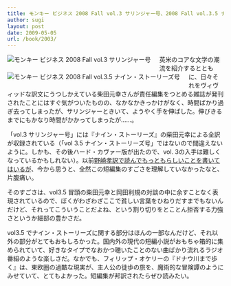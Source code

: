 ```yaml
---
title: モンキー ビジネス 2008 Fall vol.3 サリンジャー号、2008 Fall vol.3.5 ナイン・ストーリーズ号
author: sugi
layout: post
date: 2009-05-05
url: /book/2003/
---
```

<a href="http://www.amazon.co.jp/exec/obidos/ASIN/4863320906/chezsugi-22/ref=nosim/" name="amazletlink" target="_blank"><img src="http://i0.wp.com/ecx.images-amazon.com/images/I/5136fduvU%2BL._SL160_.jpg?w=660" alt="モンキー ビジネス 2008 Fall vol.3 サリンジャー号" class="alignleft" style="float: left; margin: 0 20px 20px 0;" data-recalc-dims="1" /></a><a href="http://www.amazon.co.jp/exec/obidos/ASIN/4863321023/chezsugi-22/ref=nosim/" name="amazletlink" target="_blank"><img src="http://i2.wp.com/ecx.images-amazon.com/images/I/51GmH3Ic7nL._SL160_.jpg?w=660" alt="モンキー ビジネス 2008 Fall vol.3.5 ナイン・ストーリーズ号" class="alignleft" style="float: left; margin: 0 20px 20px 0;" data-recalc-dims="1" /></a>

英米のコアな文学の潮流を紹介するとともに、日々それをヴィヴィッドな訳文にうつしかえている柴田元幸さんが責任編集をつとめる雑誌が発刊されたことにはすぐ気がついたものの、なかなかきっかけがなく、時間ばかり過ぎ去ってしまったが、サリンジャーときいて、ようやく手を伸ばした。伸びきるまでにもかなり時間がかかってしまったが......。

「vol.3 サリンジャー号」には『ナイン・ストーリーズ』の柴田元幸による全訳が収録されている（「vol 3.5 ナイン・ストーリーズ号」ではないので間違えないように。しかも、その後ハード・カヴァー版が出たので、vol. 3の入手は難しくなっているかもしれない）。以前[野崎孝訳で読んでもっともらしいことを書いてはいるが][1]、今から思うと、全然この短編集のすごさを理解していなかったなと、片腹痛い。

そのすごさは、vol3.5 冒頭の柴田元幸と岡田利規の対談の中に余すことなく表現されているので、ぼくがわざわざここで貧しい言葉をひねりだすまでもないんだけど、それってこういうことだよね、という割り切りをとことん拒否する力強さというか細部の豊かさだ。

vol3.5 でナイン・ストーリーズに関する部分はほんの一部なんだけど、それ以外の部分がとてもおもしろかった。国内外の現代の短編小説がおもちゃ箱的に集められていて、好きなタイプでなおかつ聴いたことのない曲ばかり流れるラジオ番組のような楽しさだ。なかでも、フィリップ・オケリーの『ドナウ川まで歩く』は、東欧圏の過酷な現実が、主人公の徒歩の旅を、魔術的な冒険譚のようにみせていて、とてもよかった。短編集が邦訳されたらぜひ読みたい。


 [1]: /book/20030623.html
